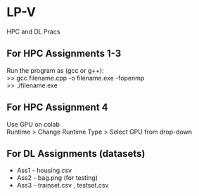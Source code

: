 # LP-V
HPC and DL Pracs


## For HPC Assignments 1-3

Run the program as (gcc or g++): 
<br> >> gcc filename.cpp -o filename.exe -fopenmp
<br> >> ./filename.exe

## For HPC Assignment 4

Use GPU on colab
<br> Runtime > Change Runtime Type > Select GPU from drop-down

## For DL Assignments (datasets)
- Ass1 - housing.csv
- Ass2 - bag.png (for testing)
- Ass3 - trainset.csv , testset.csv
